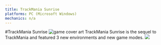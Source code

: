 ```yaml
---
title: TrackMania Sunrise
platforms: PC (Microsoft Windows)
mechanics: n/a
---
```

#TrackMania Sunrise
![game cover art](//images.igdb.com/igdb/image/upload/t_thumb/j0gtova0bg0qemzimjad.jpg "Logo Title Text 1")
TrackMania Sunrise is the sequel to TrackMania and featured 3 new environments and new game modes.
<img src="//images.igdb.com/igdb/image/upload/t_thumb/orqukrlvj6tqmtyoa68u.jpg"/>
